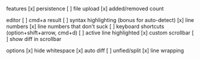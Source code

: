 features
[x] persistence
[ ] file upload
[x] added/removed count

editor
[ ] cmd+a result
[ ] syntax highlighting (bonus for auto-detect)
[x] line numbers
[x] line numbers that don't suck
[ ] keyboard shortcuts (option+shift+arrow, cmd+d)
[ ] active line highlighted
[x] custom scrollbar
[ ] show diff in scrollbar

options
[x] hide whitespace
[x] auto diff
[ ] unfied/split
[x] line wrapping
